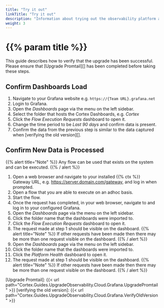 ```yaml
---
title: "Try it out"
linkTitle: "Try it out"
description: "Information about trying out the observability platform after upgrade."
weight: 3
---
```


# {{% param title %}}

This guide describes how to verify that the upgrade has been successful. Please ensure that [Upgrade Promtail][] has been completed before taking these steps.

## Confirm Dashboards Load

1. Navigate to your Grafana website e.g. `https://{Team URL}.grafana.net`
1. Login to Grafana.
1. Open the *Dashboards* page via the menu on the left sidebar.
1. Select the folder that hosts the Cortex Dashboards, e.g. *Cortex*
1. Click the *Flow Execution Requests* dashboard to open it.
1. Change the time period to be *Last 90 days* and confirm data is present.
1. Confirm the data from the previous step is similar to the data captured when [verifying the old version][].

## Confirm New Data is Processed

{{% alert title="Note" %}}
Any flow can be used that exists on the system and can be executed.
{{% / alert %}}

1. Open a web browser and navigate to your installed {{% ctx %}} Gateway URL, e.g. https://server.domain.com/gateway, and log in when prompted.
1. Open a flow that you are able to execute on an adhoc basis.
1. Start the flow.
1. Once the request has completed, in your web browser, navigate to and log in to your configured Grafana.
1. Open the *Dashboards* page via the menu on the left sidebar.
1. Click the folder name that the dashboards were imported to.
1. Click the *Flow Execution Requests* dashboard to open it.
1. The request made at step 1 should be visible on the dashboard.
{{% alert title="Note" %}}
If other requests have been made then there may be more than one request visible on the dashboard.
{{% / alert %}}
1. Open the *Dashboards* page via the menu on the left sidebar.
1. Click the folder name that the dashboards were imported to.
1. Click the *Platform Health* dashboard to open it.
1. The request made at step 1 should be visible on the dashboard.
{{% alert title="Note" %}}
If other requests have been made then there may be more than one request visible on the dashboard.
{{% / alert %}}

[Upgrade Promtail]: {{< url path="Cortex.Guides.UpgradeObservability.Cloud.Grafana.UpgradePromtail" >}}
[verifying the old version]: {{< url path="Cortex.Guides.UpgradeObservability.Cloud.Grafana.VerifyOldVersion" >}}
